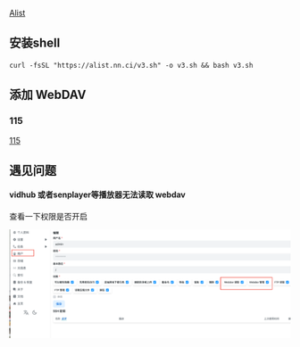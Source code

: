 [Alist](https://alist.nn.ci/zh/)

## 安装shell

```
curl -fsSL "https://alist.nn.ci/v3.sh" -o v3.sh && bash v3.sh
```

## 添加 WebDAV 

### 115

[115](https://alist.nn.ci/zh/guide/drivers/115.html)

## 遇见问题

#### vidhub 或者senplayer等播放器无法读取 webdav 

查看一下权限是否开启

![image-20250330151620078](https://raw.githubusercontent.com/Xioaruan912/pic/main/image-20250330151620078.png)